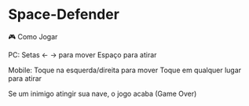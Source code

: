 # Space-Defender

🎮 Como Jogar

PC:
Setas ← → para mover
Espaço para atirar

Mobile:
Toque na esquerda/direita para mover
Toque em qualquer lugar para atirar

Se um inimigo atingir sua nave, o jogo acaba (Game Over)
